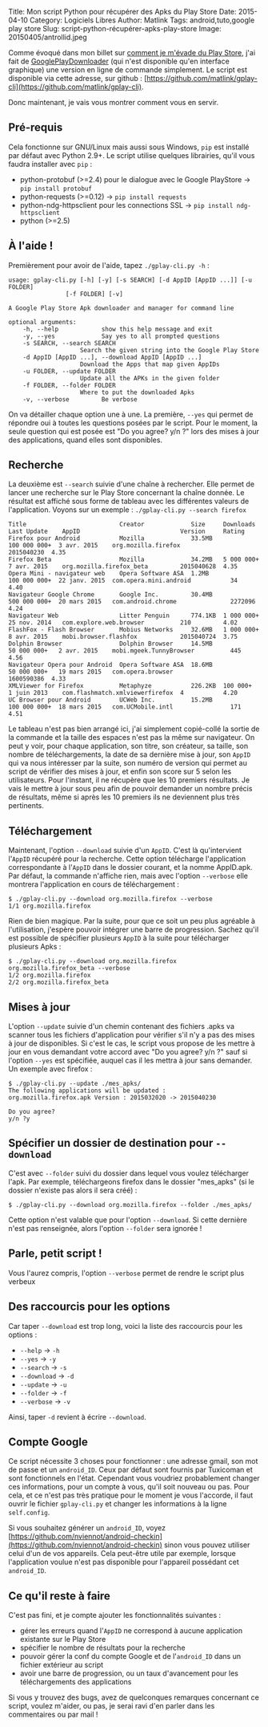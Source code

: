 Title: Mon script Python pour récupérer des Apks du Play Store
Date: 2015-04-10
Category: Logiciels Libres
Author: Matlink
Tags: android,tuto,google play store
Slug: script-python-récupérer-apks-play-store
Image: 20150405/antrollid.jpeg

Comme évoqué dans mon billet sur [comment je m'évade du Play Store]({filename}/2015/0405-comment-je-mevade-google-android.md), j'ai fait de [GooglePlayDownloader](https://codingteam.net/project/googleplaydownloader) (qui n'est disponible qu'en interface graphique) une version en ligne de commande simplement. Le script est disponible via cette adresse, sur github : [https://github.com/matlink/gplay-cli](https://github.com/matlink/gplay-cli).

Donc maintenant, je vais vous montrer comment vous en servir. 

Pré-requis
----------
Cela fonctionne sur GNU/Linux mais aussi sous Windows, `pip` est installé par défaut avec Python 2.9+.
Le script utilise quelques librairies, qu'il vous faudra installer avec `pip` : 

- python-protobuf (>=2.4) pour le dialogue avec le Google PlayStore -> `pip install protobuf`
- python-requests (>=0.12) -> `pip install requests`
- python-ndg-httpsclient pour les connections SSL -> `pip install ndg-httpsclient`
- python (>=2.5)

À l'aide !
----------
Premièrement pour avoir de l'aide, tapez `./gplay-cli.py -h` : 

	usage: gplay-cli.py [-h] [-y] [-s SEARCH] [-d AppID [AppID ...]] [-u FOLDER]
					[-f FOLDER] [-v]

	A Google Play Store Apk downloader and manager for command line

	optional arguments:
		-h, --help            show this help message and exit
		-y, --yes             Say yes to all prompted questions
		-s SEARCH, --search SEARCH
		                Search the given string into the Google Play Store
		-d AppID [AppID ...], --download AppID [AppID ...]
		                Download the Apps that map given AppIDs
		-u FOLDER, --update FOLDER
		                Update all the APKs in the given folder
		-f FOLDER, --folder FOLDER
		                Where to put the downloaded Apks
		-v, --verbose         Be verbose

On va détailler chaque option une à une. La première, `--yes` qui permet de répondre oui à toutes les questions posées par le script. Pour le moment, la seule question qui est posée est "Do you agree? y/n ?" lors des mises à jour des applications, quand elles sont disponibles.

Recherche
---------
La deuxième est `--search` suivie d'une chaîne à rechercher. Elle permet de lancer une recherche sur le Play Store concernant la chaîne donnée. Le résultat est affiché sous forme de tableau avec les différentes valeurs de l'application. Voyons sur un exemple : `./gplay-cli.py --search firefox`

	Title                          Creator             Size     Downloads     Last Update    AppID                            Version     Rating  
	Firefox pour Android           Mozilla             33.5MB   100 000 000+  3 avr. 2015    org.mozilla.firefox              2015040230  4.35    
	Firefox Beta                   Mozilla             34.2MB   5 000 000+    7 avr. 2015    org.mozilla.firefox_beta         2015040628  4.35    
	Opera Mini - navigateur web    Opera Software ASA  1.2MB    100 000 000+  22 janv. 2015  com.opera.mini.android           34          4.40    
	Navigateur Google Chrome       Google Inc.         30.4MB   500 000 000+  20 mars 2015   com.android.chrome               2272096     4.24    
	Navigateur Web                 Litter Penguin      774.1KB  1 000 000+    25 nov. 2014   com.explore.web.browser          210         4.02    
	FlashFox - Flash Browser       Mobius Networks     32.6MB   1 000 000+    8 avr. 2015    mobi.browser.flashfox            2015040724  3.75    
	Dolphin Browser                Dolphin Browser     14.5MB   50 000 000+   2 avr. 2015    mobi.mgeek.TunnyBrowser          445         4.56    
	Navigateur Opera pour Android  Opera Software ASA  18.6MB   50 000 000+   19 mars 2015   com.opera.browser                1600590386  4.33    
	XMLViewer for Firefox          Metaphyze           226.2KB  100 000+      1 juin 2013    com.flashmatch.xmlviewerfirefox  4           4.20    
	UC Browser pour Android        UCWeb Inc.          15.2MB   100 000 000+  18 mars 2015   com.UCMobile.intl                171         4.51

Le tableau n'est pas bien arrangé ici, j'ai simplement copié-collé la sortie de la commande et la taille des espaces n'est pas la même sur navigateur. On peut y voir, pour chaque application, son titre, son créateur, sa taille, son nombre de téléchargements, la date de sa dernière mise à jour, son `AppID` qui va nous intéresser par la suite, son numéro de version qui permet au script de vérifier des mises à jour, et enfin son score sur 5 selon les utilisateurs.
Pour l'instant, il ne récupère que les 10 premiers résultats. Je vais le mettre à jour sous peu afin de pouvoir demander un nombre précis de résultats, même si après les 10 premiers ils ne deviennent plus très pertinents.

Téléchargement
--------------
Maintenant, l'option `--download` suivie d'un `AppID`. C'est là qu'intervient l'`AppID` récupéré pour la recherche. Cette option télécharge l'application correspondante à l'`AppID` dans le dossier courant, et la nomme AppID.apk. Par défaut, la commande n'affiche rien, mais avec l'option `--verbose` elle montrera l'application en cours de téléchargement : 

	$ ./gplay-cli.py --download org.mozilla.firefox --verbose
	1/1 org.mozilla.firefox 

Rien de bien magique. Par la suite, pour que ce soit un peu plus agréable à l'utilisation, j'espère pouvoir intégrer une barre de progression. Sachez qu'il est possible de spécifier plusieurs `AppID` à la suite pour télécharger plusieurs Apks : 

	$ ./gplay-cli.py --download org.mozilla.firefox org.mozilla.firefox_beta --verbose
	1/2 org.mozilla.firefox
	2/2 org.mozilla.firefox_beta 

Mises à jour 
------------
L'option `--update` suivie d'un chemin contenant des fichiers .apks va scanner tous les fichiers d'application pour vérifier s'il n'y a pas des mises à jour de disponibles. Si c'est le cas, le script vous propose de les mettre à jour en vous demandant votre accord avec "Do you agree? y/n ?" sauf si l'option `--yes` est spécifiée, auquel cas il les mettra à jour sans demander. Un exemple avec firefox : 

	$ ./gplay-cli.py --update ./mes_apks/
	The following applications will be updated :
	org.mozilla.firefox.apk Version : 2015032020 -> 2015040230

	Do you agree?
	y/n ?y

Spécifier un dossier de destination pour `--download`
----------------------------------------------------
C'est avec `--folder` suivi du dossier dans lequel vous voulez télécharger l'apk. Par exemple, téléchargeons firefox dans le dossier "mes_apks" (si le dossier n'existe pas alors il sera créé) : 

	$ ./gplay-cli.py --download org.mozilla.firefox --folder ./mes_apks/

Cette option n'est valable que pour l'option `--download`. Si cette dernière n'est pas renseignée, alors l'option `--folder` sera ignorée !

Parle, petit script !
---------------------
Vous l'aurez compris, l'option `--verbose` permet de rendre le script plus verbeux

Des raccourcis pour les options
-------------------------------
Car taper `--download` est trop long, voici la liste des raccourcis pour les options : 

- `--help` -> `-h`
- `--yes` -> `-y`
- `--search` -> `-s`
- `--download` -> `-d`
- `--update` -> `-u`
- `--folder` -> `-f`
- `--verbose` -> `-v`

Ainsi, taper `-d` revient à écrire `--download`.

Compte Google
-------------
Ce script nécessite 3 choses pour fonctionner : une adresse gmail, son mot de passe et un `android_ID`. Ceux par défaut sont fournis par Tuxicoman et sont fonctionnels en l'état. Cependant vous voudriez probablement changer ces informations, pour un compte à vous, qu'il soit nouveau ou pas. Pour cela, et ce n'est pas très pratique pour le moment je vous l'accorde, il faut ouvrir le fichier `gplay-cli.py` et changer les informations à la ligne `self.config`.

Si vous souhaitez générer un `android_ID`, voyez [https://github.com/nviennot/android-checkin](https://github.com/nviennot/android-checkin) sinon vous pouvez utiliser celui d'un de vos appareils. Cela peut-être utile par exemple, lorsque l'application voulue n'est pas disponible pour l'appareil possédant cet `android_ID`.

Ce qu'il reste à faire
----------------------
C'est pas fini, et je compte ajouter les fonctionnalités suivantes : 

- gérer les erreurs quand l'`AppID` ne correspond à aucune application existante sur le Play Store
- spécifier le nombre de résultats pour la recherche 
- pouvoir gérer la conf du compte Google et de l'`android_ID` dans un fichier extérieur au script
- avoir une barre de progression, ou un taux d'avancement pour les téléchargements des applications

Si vous y trouvez des bugs, avez de quelconques remarques concernant ce script, voulez m'aider, ou pas, je serai ravi d'en parler dans les commentaires ou par mail !